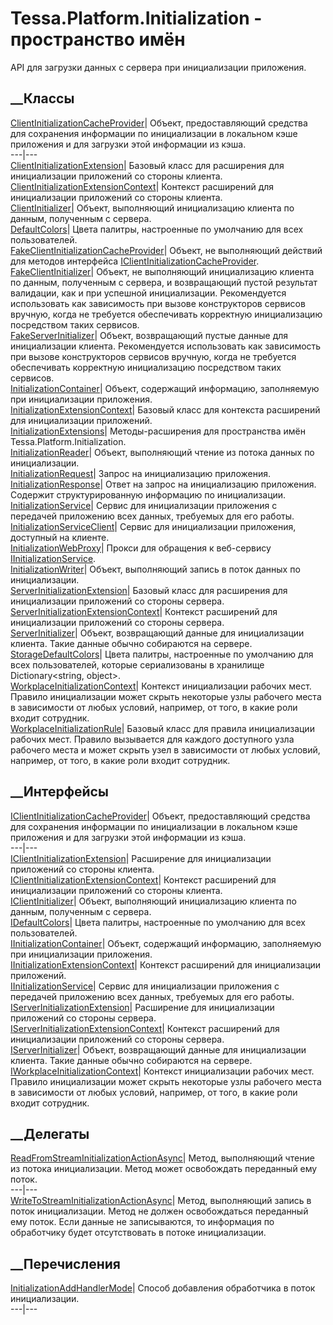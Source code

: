 # Tessa.Platform.Initialization - пространство имён
API для загрузки данных с сервера при инициализации приложения.
##  __Классы
[ClientInitializationCacheProvider](T_Tessa_Platform_Initialization_ClientInitializationCacheProvider.htm)|
Объект, предоставляющий средства для сохранения информации по инициализации в
локальном кэше приложения и для загрузки этой информации из кэша.  
---|---  
[ClientInitializationExtension](T_Tessa_Platform_Initialization_ClientInitializationExtension.htm)|
Базовый класс для расширения для инициализации приложений со стороны клиента.  
[ClientInitializationExtensionContext](T_Tessa_Platform_Initialization_ClientInitializationExtensionContext.htm)|
Контекст расширений для инициализации приложений со стороны клиента.  
[ClientInitializer](T_Tessa_Platform_Initialization_ClientInitializer.htm)|
Объект, выполняющий инициализацию клиента по данным, полученным с сервера.  
[DefaultColors](T_Tessa_Platform_Initialization_DefaultColors.htm)|  Цвета
палитры, настроенные по умолчанию для всех пользователей.  
[FakeClientInitializationCacheProvider](T_Tessa_Platform_Initialization_FakeClientInitializationCacheProvider.htm)|
Объект, не выполняющий действий для методов интерфейса
[IClientInitializationCacheProvider](T_Tessa_Platform_Initialization_IClientInitializationCacheProvider.htm).  
[FakeClientInitializer](T_Tessa_Platform_Initialization_FakeClientInitializer.htm)|
Объект, не выполняющий инициализацию клиента по данным, полученным с сервера,
и возвращающий пустой результат валидации, как и при успешной инициализации.
Рекомендуется использовать как зависимость при вызове конструкторов сервисов
вручную, когда не требуется обеспечивать корректную инициализацию посредством
таких сервисов.  
[FakeServerInitializer](T_Tessa_Platform_Initialization_FakeServerInitializer.htm)|
Объект, возвращающий пустые данные для инициализации клиента. Рекомендуется
использовать как зависимость при вызове конструкторов сервисов вручную, когда
не требуется обеспечивать корректную инициализацию посредством таких сервисов.  
[InitializationContainer](T_Tessa_Platform_Initialization_InitializationContainer.htm)|
Объект, содержащий информацию, заполняемую при инициализации приложения.  
[InitializationExtensionContext](T_Tessa_Platform_Initialization_InitializationExtensionContext.htm)|
Базовый класс для контекста расширений для инициализации приложений.  
[InitializationExtensions](T_Tessa_Platform_Initialization_InitializationExtensions.htm)|
Методы-расширения для пространства имён Tessa.Platform.Initialization.  
[InitializationReader](T_Tessa_Platform_Initialization_InitializationReader.htm)|
Объект, выполняющий чтение из потока данных по инициализации.  
[InitializationRequest](T_Tessa_Platform_Initialization_InitializationRequest.htm)|
Запрос на инициализацию приложения.  
[InitializationResponse](T_Tessa_Platform_Initialization_InitializationResponse.htm)|
Ответ на запрос на инициализацию приложения. Содержит структурированную
информацию по инициализации.  
[InitializationService](T_Tessa_Platform_Initialization_InitializationService.htm)|
Сервис для инициализации приложения с передачей приложению всех данных,
требуемых для его работы.  
[InitializationServiceClient](T_Tessa_Platform_Initialization_InitializationServiceClient.htm)|
Сервис для инициализации приложения, доступный на клиенте.  
[InitializationWebProxy](T_Tessa_Platform_Initialization_InitializationWebProxy.htm)|
Прокси для обращения к веб-сервису
[IInitializationService](T_Tessa_Platform_Initialization_IInitializationService.htm).  
[InitializationWriter](T_Tessa_Platform_Initialization_InitializationWriter.htm)|
Объект, выполняющий запись в поток данных по инициализации.  
[ServerInitializationExtension](T_Tessa_Platform_Initialization_ServerInitializationExtension.htm)|
Базовый класс для расширения для инициализации приложений со стороны сервера.  
[ServerInitializationExtensionContext](T_Tessa_Platform_Initialization_ServerInitializationExtensionContext.htm)|
Контекст расширений для инициализации приложений со стороны сервера.  
[ServerInitializer](T_Tessa_Platform_Initialization_ServerInitializer.htm)|
Объект, возвращающий данные для инициализации клиента. Такие данные обычно
собираются на сервере.  
[StorageDefaultColors](T_Tessa_Platform_Initialization_StorageDefaultColors.htm)|
Цвета палитры, настроенные по умолчанию для всех пользователей, которые
сериализованы в хранилище Dictionary<string, object>.  
[WorkplaceInitializationContext](T_Tessa_Platform_Initialization_WorkplaceInitializationContext.htm)|
Контекст инициализации рабочих мест. Правило инициализации может скрыть
некоторые узлы рабочего места в зависимости от любых условий, например, от
того, в какие роли входит сотрудник.  
[WorkplaceInitializationRule](T_Tessa_Platform_Initialization_WorkplaceInitializationRule.htm)|
Базовый класс для правила инициализации рабочих мест. Правило вызывается для
каждого доступного узла рабочего места и может скрыть узел в зависимости от
любых условий, например, от того, в какие роли входит сотрудник.  
## __Интерфейсы
[IClientInitializationCacheProvider](T_Tessa_Platform_Initialization_IClientInitializationCacheProvider.htm)|
Объект, предоставляющий средства для сохранения информации по инициализации в
локальном кэше приложения и для загрузки этой информации из кэша.  
---|---  
[IClientInitializationExtension](T_Tessa_Platform_Initialization_IClientInitializationExtension.htm)|
Расширение для инициализации приложений со стороны клиента.  
[IClientInitializationExtensionContext](T_Tessa_Platform_Initialization_IClientInitializationExtensionContext.htm)|
Контекст расширений для инициализации приложений со стороны клиента.  
[IClientInitializer](T_Tessa_Platform_Initialization_IClientInitializer.htm)|
Объект, выполняющий инициализацию клиента по данным, полученным с сервера.  
[IDefaultColors](T_Tessa_Platform_Initialization_IDefaultColors.htm)|  Цвета
палитры, настроенные по умолчанию для всех пользователей.  
[IInitializationContainer](T_Tessa_Platform_Initialization_IInitializationContainer.htm)|
Объект, содержащий информацию, заполняемую при инициализации приложения.  
[IInitializationExtensionContext](T_Tessa_Platform_Initialization_IInitializationExtensionContext.htm)|
Контекст расширений для инициализации приложений.  
[IInitializationService](T_Tessa_Platform_Initialization_IInitializationService.htm)|
Сервис для инициализации приложения с передачей приложению всех данных,
требуемых для его работы.  
[IServerInitializationExtension](T_Tessa_Platform_Initialization_IServerInitializationExtension.htm)|
Расширение для инициализации приложений со стороны сервера.  
[IServerInitializationExtensionContext](T_Tessa_Platform_Initialization_IServerInitializationExtensionContext.htm)|
Контекст расширений для инициализации приложений со стороны сервера.  
[IServerInitializer](T_Tessa_Platform_Initialization_IServerInitializer.htm)|
Объект, возвращающий данные для инициализации клиента. Такие данные обычно
собираются на сервере.  
[IWorkplaceInitializationContext](T_Tessa_Platform_Initialization_IWorkplaceInitializationContext.htm)|
Контекст инициализации рабочих мест. Правило инициализации может скрыть
некоторые узлы рабочего места в зависимости от любых условий, например, от
того, в какие роли входит сотрудник.  
## __Делегаты
[ReadFromStreamInitializationActionAsync](T_Tessa_Platform_Initialization_ReadFromStreamInitializationActionAsync.htm)|
Метод, выполняющий чтение из потока инициализации. Метод может освобождать
переданный ему поток.  
---|---  
[WriteToStreamInitializationActionAsync](T_Tessa_Platform_Initialization_WriteToStreamInitializationActionAsync.htm)|
Метод, выполняющий запись в поток инициализации. Метод не должен освобождаться
переданный ему поток. Если данные не записываются, то информация по
обработчику будет отсутствовать в потоке инициализации.  
## __Перечисления
[InitializationAddHandlerMode](T_Tessa_Platform_Initialization_InitializationAddHandlerMode.htm)|
Способ добавления обработчика в поток инициализации.  
---|---
